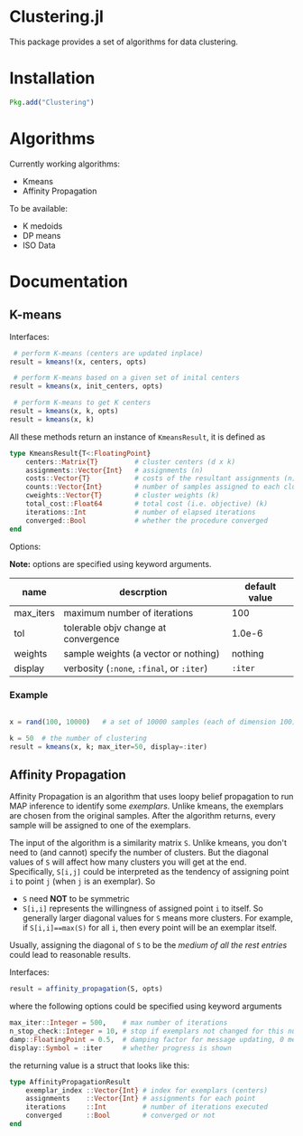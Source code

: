 # Clustering.jl

This package provides a set of algorithms for data clustering.


# Installation

```julia
Pkg.add("Clustering")
```

# Algorithms

Currently working algorithms:

* Kmeans
* Affinity Propagation

To be available:

* K medoids
* DP means
* ISO Data


# Documentation

## K-means

Interfaces:

```julia
 # perform K-means (centers are updated inplace)
result = kmeans!(x, centers, opts) 

 # perform K-means based on a given set of inital centers
result = kmeans(x, init_centers, opts)  

 # perform K-means to get K centers
result = kmeans(x, k, opts) 
result = kmeans(x, k)

```

All these methods return an instance of ``KmeansResult``, it is defined as

```julia
type KmeansResult{T<:FloatingPoint}
    centers::Matrix{T}         # cluster centers (d x k)
    assignments::Vector{Int}   # assignments (n)
    costs::Vector{T}           # costs of the resultant assignments (n)
    counts::Vector{Int}        # number of samples assigned to each cluster (k)
    cweights::Vector{T}        # cluster weights (k)
    total_cost::Float64        # total cost (i.e. objective) (k)
    iterations::Int            # number of elapsed iterations 
    converged::Bool            # whether the procedure converged
end
```

Options:

**Note:** options are specified using keyword arguments.

|  name       |  descrption                           | default value |
|-------------|---------------------------------------|---------------|
| max_iters   |  maximum number of iterations         |  100          |
| tol         |  tolerable objv change at convergence |  1.0e-6       |
| weights     |  sample weights (a vector or nothing) |  nothing      |
| display     |  verbosity (``:none``, ``:final``, or ``:iter``)  | ``:iter`` |


### Example

```julia

x = rand(100, 10000)   # a set of 10000 samples (each of dimension 100)

k = 50  # the number of clustering
result = kmeans(x, k; max_iter=50, display=:iter)

```

## Affinity Propagation

Affinity Propagation is an algorithm that uses loopy belief propagation
to run MAP inference to identify some *exemplars*. Unlike kmeans, the
exemplars are chosen from the original samples. After the algorithm
returns, every sample will be assigned to one of the exemplars.

The input of the algorithm is a similarity matrix ``S``.
Unlike kmeans, you don't need to (and cannot) specify the number of
clusters. But the diagonal values of ``S`` will affect how many
clusters you will get at the end. Specifically, ``S[i,j]`` could be
interpreted as the tendency of assigning point ``i`` to point ``j``
(when ``j`` is an exemplar). So

* ``S`` need **NOT** to be symmetric
* ``S[i,i]`` represents the willingness of assigned point ``i`` to
  itself. So generally larger diagonal values for ``S`` means more
  clusters. For example, if ``S[i,i]==max(S)`` for all ``i``, then
  every point will be an exemplar itself.

Usually, assigning the diagonal of ``S`` to be the *medium of all the
rest entries* could lead to reasonable results.

Interfaces:

```julia
result = affinity_propagation(S, opts)
```

where the following options could be specified using keyword arguments

```julia
max_iter::Integer = 500,    # max number of iterations
n_stop_check::Integer = 10, # stop if exemplars not changed for this number of iterations
damp::FloatingPoint = 0.5,  # damping factor for message updating, 0 means no damping
display::Symbol = :iter     # whether progress is shown
```

the returning value is a struct that looks like this:

```julia
type AffinityPropagationResult
    exemplar_index ::Vector{Int} # index for exemplars (centers)
    assignments    ::Vector{Int} # assignments for each point
    iterations     ::Int         # number of iterations executed
    converged      ::Bool        # converged or not
end
```

